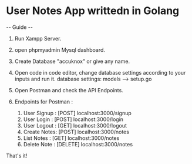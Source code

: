 # User Notes App writtedn in Golang

-- Guide --

1. Run Xampp Server.
2. open phpmyadmin Mysql dashboard.
3. Create Database "accuknox" or give any name.

4. Open code in code editor, change database settings according to your inputs and run it.
	database settings: models --> setup.go

5. Open Postman and check the API Endpoints.

6. Endpoints for Postman : 
	1. User Signup : [POST]   localhost:3000/signup
	2. User Login  : [POST]   localhost:3000/login
	3. User Logout : [GET]    localhost:3000/logout
	4. Create Notes: [POST]   localhost:3000/notes
	5. List Notes  : [GET]    localhost:3000/notes
	6. Delete Note : [DELETE] localhost:3000/notes	

That's it!
